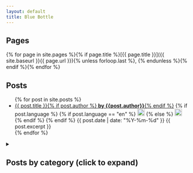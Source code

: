 ```yaml
---
layout: default
title: Blue Bottle
---
```

## Pages
{% for page in site.pages %}{% if page.title %}[{{ page.title }}]({{ site.baseurl }}{{ page.url }}){% unless forloop.last %}, {% endunless %}{% endif %}{% endfor %}

## Posts
<ul>
  {% for post in site.posts %}
    <li>        
      <a href="{{ site.baseurl }}{{ post.url }}">{{ post.title }}{% if post.author %}<b> by {{post.author}}</b>{% endif %}</a>
      {% if post.language %}
        {% if post.language == "en" %}
          <img src="{{ site.baseurl }}/assets/images/flags/gb.svg" alt="English" height="20">
        {% else %}
          <img src="{{ site.baseurl }}/assets/images/flags/it.svg" alt="Italian" height="20"> 
        {% endif %}
      {% endif %}
      {{ post.date | date: "%Y-%m-%d" }}
      {{ post.excerpt }}
    </li>
  {% endfor %}
</ul>

<details>
  <summary><h2>Posts by category (click to expand)</h2></summary>
  
  {% for category in site.categories %}
  <h3>{{ category[0] }}</h3>
    <ul>
      {% for post in category[1] %}
        <li><a href="{{ site.baseurl }}{{ post.url }}">{{ post.date | date: "%Y-%m-%d" }} {{ post.title }}{% if post.author %}<b> by {{ post.author }}</b>{% endif %}</a></li>
      {% endfor %}
    </ul>
  {% endfor %}
</details>
